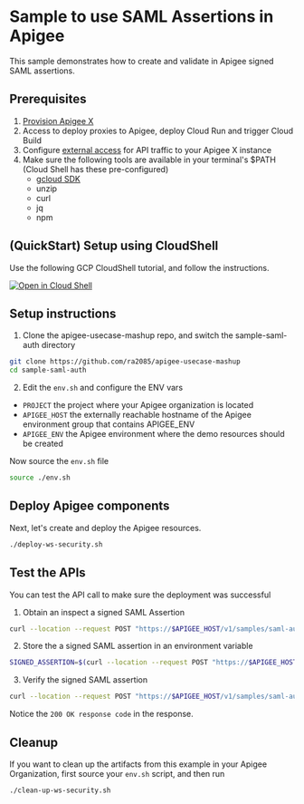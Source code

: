 # Sample to use SAML Assertions in Apigee 

This sample demonstrates how to create and validate in Apigee signed SAML assertions.

## Prerequisites
1. [Provision Apigee X](https://cloud.google.com/apigee/docs/api-platform/get-started/provisioning-intro)
2. Access to deploy proxies to Apigee, deploy Cloud Run and trigger Cloud Build
3. Configure [external access](https://cloud.google.com/apigee/docs/api-platform/get-started/configure-routing#external-access) for API traffic to your Apigee X instance
4. Make sure the following tools are available in your terminal's $PATH (Cloud Shell has these pre-configured)
    * [gcloud SDK](https://cloud.google.com/sdk/docs/install)
    * unzip
    * curl
    * jq
    * npm

## (QuickStart) Setup using CloudShell

Use the following GCP CloudShell tutorial, and follow the instructions.

[![Open in Cloud Shell](https://gstatic.com/cloudssh/images/open-btn.png)](https://ssh.cloud.google.com/cloudshell/open?cloudshell_git_repo=https://github.com/ra2085/apigee-usecase-mashup&cloudshell_git_branch=main&cloudshell_workspace=.&cloudshell_tutorial=sample-saml-auth/docs/cloudshell-tutorial.md)

## Setup instructions

1. Clone the apigee-usecase-mashup repo, and switch the sample-saml-auth directory

```bash
git clone https://github.com/ra2085/apigee-usecase-mashup
cd sample-saml-auth
```

2. Edit the `env.sh` and configure the ENV vars

* `PROJECT` the project where your Apigee organization is located
* `APIGEE_HOST` the externally reachable hostname of the Apigee environment group that contains APIGEE_ENV
* `APIGEE_ENV` the Apigee environment where the demo resources should be created

Now source the `env.sh` file

```bash
source ./env.sh
```

## Deploy Apigee components

Next, let's create and deploy the Apigee resources.

```sh
./deploy-ws-security.sh
```

## Test the APIs

You can test the API call to make sure the deployment was successful

1. Obtain an inspect a signed SAML Assertion

```sh
curl --location --request POST "https://$APIGEE_HOST/v1/samples/saml-auth/generate-saml" --header 'Content-Type: application/xml' --data-raw "<soapenv:Envelope xmlns:xsi=\"http://www.w3.org/2001/XMLSchema-instance\" xmlns:xsd=\"http://www.w3.org/2001/XMLSchema\" xmlns:soapenv=\"http://schemas.xmlsoap.org/soap/envelope/\" xmlns:urn=\"urn:examples:helloservice\"><soapenv:Header/><soapenv:Body><urn:sayHello soapenv:encodingStyle=\"http://schemas.xmlsoap.org/soap/encoding/\"><firstName xsi:type=\"xsd:string\">John Doe</firstName></urn:sayHello></soapenv:Body></soapenv:Envelope>"
```

2. Store the a signed SAML assertion in an environment variable

```sh
SIGNED_ASSERTION=$(curl --location --request POST "https://$APIGEE_HOST/v1/samples/saml-auth/generate-saml" --header 'Content-Type: application/xml' --data-raw "<soapenv:Envelope xmlns:xsi=\"http://www.w3.org/2001/XMLSchema-instance\" xmlns:xsd=\"http://www.w3.org/2001/XMLSchema\" xmlns:soapenv=\"http://schemas.xmlsoap.org/soap/envelope/\" xmlns:urn=\"urn:examples:helloservice\"><soapenv:Header/><soapenv:Body><urn:sayHello soapenv:encodingStyle=\"http://schemas.xmlsoap.org/soap/encoding/\"><firstName xsi:type=\"xsd:string\">John Doe</firstName></urn:sayHello></soapenv:Body></soapenv:Envelope>")
```

3. Verify the signed SAML assertion

```sh
curl --location --request POST "https://$APIGEE_HOST/v1/samples/saml-auth/validate-saml" --header 'Content-Type: application/xml' --data-raw "$SIGNED_ASSERTION" -v
```

Notice the `200 OK response code` in the response.

## Cleanup

If you want to clean up the artifacts from this example in your Apigee Organization, first source your `env.sh` script, and then run

```bash
./clean-up-ws-security.sh
```
